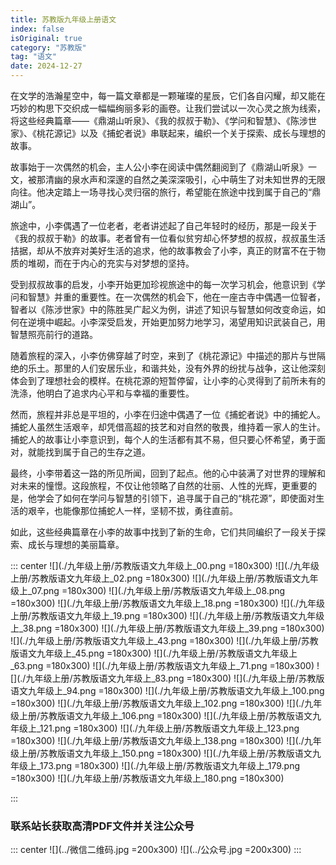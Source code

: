 ```yaml
---
title: 苏教版九年级上册语文
index: false
isOriginal: true
category: "苏教版"
tag: "语文"
date: 2024-12-27
---
```


在文学的浩瀚星空中，每一篇文章都是一颗璀璨的星辰，它们各自闪耀，却又能在巧妙的构思下交织成一幅幅绚丽多彩的画卷。让我们尝试以一次心灵之旅为线索，将这些经典篇章——《鼎湖山听泉》、《我的叔叔于勒》、《学问和智慧》、《陈涉世家》、《桃花源记》以及《捕蛇者说》串联起来，编织一个关于探索、成长与理想的故事。

故事始于一次偶然的机会，主人公小李在阅读中偶然翻阅到了《鼎湖山听泉》一文，被那清幽的泉水声和深邃的自然之美深深吸引，心中萌生了对未知世界的无限向往。他决定踏上一场寻找心灵归宿的旅行，希望能在旅途中找到属于自己的“鼎湖山”。

旅途中，小李偶遇了一位老者，老者讲述起了自己年轻时的经历，那是一段关于《我的叔叔于勒》的故事。老者曾有一位看似贫穷却心怀梦想的叔叔，叔叔虽生活拮据，却从不放弃对美好生活的追求，他的故事教会了小李，真正的财富不在于物质的堆砌，而在于内心的充实与对梦想的坚持。

受到叔叔故事的启发，小李开始更加珍视旅途中的每一次学习机会，他意识到《学问和智慧》并重的重要性。在一次偶然的机会下，他在一座古寺中偶遇一位智者，智者以《陈涉世家》中的陈胜吴广起义为例，讲述了知识与智慧如何改变命运，如何在逆境中崛起。小李深受启发，开始更加努力地学习，渴望用知识武装自己，用智慧照亮前行的道路。

随着旅程的深入，小李仿佛穿越了时空，来到了《桃花源记》中描述的那片与世隔绝的乐土。那里的人们安居乐业，和谐共处，没有外界的纷扰与战争，这让他深刻体会到了理想社会的模样。在桃花源的短暂停留，让小李的心灵得到了前所未有的洗涤，他明白了追求内心平和与幸福的重要性。

然而，旅程并非总是平坦的，小李在归途中偶遇了一位《捕蛇者说》中的捕蛇人。捕蛇人虽然生活艰辛，却凭借高超的技艺和对自然的敬畏，维持着一家人的生计。捕蛇人的故事让小李意识到，每个人的生活都有其不易，但只要心怀希望，勇于面对，就能找到属于自己的生存之道。

最终，小李带着这一路的所见所闻，回到了起点。他的心中装满了对世界的理解和对未来的憧憬。这段旅程，不仅让他领略了自然的壮丽、人性的光辉，更重要的是，他学会了如何在学问与智慧的引领下，追寻属于自己的“桃花源”，即使面对生活的艰辛，也能像那位捕蛇人一样，坚韧不拔，勇往直前。

如此，这些经典篇章在小李的故事中找到了新的生命，它们共同编织了一段关于探索、成长与理想的美丽篇章。

::: center
![](./九年级上册/苏教版语文九年级上_00.png =180x300)
![](./九年级上册/苏教版语文九年级上_02.png =180x300)
![](./九年级上册/苏教版语文九年级上_07.png =180x300)
![](./九年级上册/苏教版语文九年级上_08.png =180x300)
![](./九年级上册/苏教版语文九年级上_18.png =180x300)
![](./九年级上册/苏教版语文九年级上_19.png =180x300)
![](./九年级上册/苏教版语文九年级上_38.png =180x300)
![](./九年级上册/苏教版语文九年级上_39.png =180x300)
![](./九年级上册/苏教版语文九年级上_43.png =180x300)
![](./九年级上册/苏教版语文九年级上_45.png =180x300)
![](./九年级上册/苏教版语文九年级上_63.png =180x300)
![](./九年级上册/苏教版语文九年级上_71.png =180x300)
![](./九年级上册/苏教版语文九年级上_83.png =180x300)
![](./九年级上册/苏教版语文九年级上_94.png =180x300)
![](./九年级上册/苏教版语文九年级上_100.png =180x300)
![](./九年级上册/苏教版语文九年级上_102.png =180x300)
![](./九年级上册/苏教版语文九年级上_106.png =180x300)
![](./九年级上册/苏教版语文九年级上_121.png =180x300)
![](./九年级上册/苏教版语文九年级上_123.png =180x300)
![](./九年级上册/苏教版语文九年级上_138.png =180x300)
![](./九年级上册/苏教版语文九年级上_150.png =180x300)
![](./九年级上册/苏教版语文九年级上_173.png =180x300)
![](./九年级上册/苏教版语文九年级上_179.png =180x300)
![](./九年级上册/苏教版语文九年级上_180.png =180x300)

:::

### 联系站长获取高清PDF文件并关注公众号
::: center
![](../微信二维码.jpg =200x300)
![](../公众号.jpg =200x300)
:::
